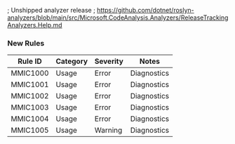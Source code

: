 ﻿; Unshipped analyzer release
; https://github.com/dotnet/roslyn-analyzers/blob/main/src/Microsoft.CodeAnalysis.Analyzers/ReleaseTrackingAnalyzers.Help.md

### New Rules

Rule ID | Category | Severity | Notes
--------|----------|----------|-------
MMIC1000 | Usage | Error | Diagnostics
MMIC1001 | Usage | Error | Diagnostics
MMIC1002 | Usage | Error | Diagnostics
MMIC1003 | Usage | Error | Diagnostics
MMIC1004 | Usage | Error | Diagnostics
MMIC1005 | Usage | Warning | Diagnostics
